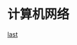 # 计算机网络
[last](https://www.bilibili.com/video/BV19E411D78Q/?spm_id_from=333.999.0.0&vd_source=e38cd951f2ee7bda48ec574f4e9ba363)